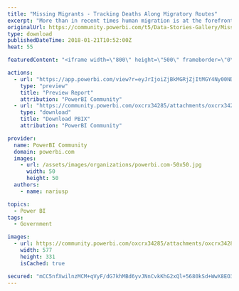 ```yaml
---
title: "Missing Migrants - Tracking Deaths Along Migratory Routes"
excerpt: "More than in recent times human migration is at the forefront of the news with wars in Syria, continuing strife in Afghanistan, the recent migrant"
originalUrl: https://community.powerbi.com/t5/Data-Stories-Gallery/Missing-Migrants-Tracking-Deaths-Along-Migratory-Routes/m-p/342271
type: download
publishedDateTime: 2018-01-21T10:52:00Z
heat: 55

featuredContent: "<iframe width=\"800\" height=\"500\" frameborder=\"0\" src=\"https://app.powerbi.com/view?r=eyJrIjoiZjBkMGRjZjItMGY4Ny00NDdlLWIxMWEtNDc5Y2E5OWNmZGM3IiwidCI6ImExMDU5ZDgxLTk4MDctNGEzMi05YjA5LWQwMmRhNjJjMGIyZCIsImMiOjh9\"></iframe>"

actions:
  - url: "https://app.powerbi.com/view?r=eyJrIjoiZjBkMGRjZjItMGY4Ny00NDdlLWIxMWEtNDc5Y2E5OWNmZGM3IiwidCI6ImExMDU5ZDgxLTk4MDctNGEzMi05YjA5LWQwMmRhNjJjMGIyZCIsImMiOjh9"
    type: "preview"
    title: "Preview Report"
    attribution: "PowerBI Community"
  - url: "https://community.powerbi.com/oxcrx34285/attachments/oxcrx34285/DataStoriesGallery/1502/5/Missing%20Migrants.pbix"
    type: "download"
    title: "Download PBIX"
    attribution: "PowerBI Community"

provider:
  name: PowerBI Community
  domain: powerbi.com
  images:
    - url: /assets/images/organizations/powerbi.com-50x50.jpg
      width: 50
      height: 50
  authors:
    - name: nariusp

topics:
  - Power BI
tags:
  - Government

images:
  - url: https://community.powerbi.com/oxcrx34285/attachments/oxcrx34285/DataStoriesGallery/1502/4/Icon-small.PNG
    width: 577
    height: 331
    isCached: true

secured: "mCC5nfXwilnzMCM+qVyF/dG7khMBd6yvJNnCvkKhG2xQl+5680kSd+WwX8EO3WZCc54t4PEqREH8e5GqyThFQ6TteH1s9LZJl19HwbvOF63UOOrsN/J04ZQJSsJax2Y6gdjcnqRolfEPH1L53MX2gYYgWLLuXf/AvRrhYE5Akn1MdJc5W/HlHJ3dj4+So3EkQ2kCkEMP+2Hz6q4Vyz1XNwoVJTRA9eyFceAHKnBFHxci+4wuURg/h7HzuPh1Vpfkpk9fH7oy1QwgOCDaBhO0mezfrUG/uAscYgq5TV+TeaKB1cw4WR01ZztPI+kXQlIQJt2ZMPNJJZyLR1LdLpu/oU8VIH94aDKbIpVLyrvlh/kv6Ilp7kynvGFBh7MruaysQE01NMJVLMKhg1eE4oQ9CP8hAfS0ljGUC4f6O6IP1zM=;ql7SENjMaBXJtjje1LHQjw=="
---
```


